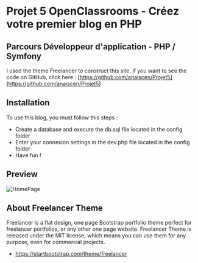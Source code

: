 # Projet 5 OpenClassrooms - Créez votre premier blog en PHP 
## Parcours Développeur d'application - PHP / Symfony

I used the theme Freelancer to construct this site.
If you want to see the code on GitHub, click here : [https://github.com/anaiscen/Projet5](https://github.com/anaiscen/Projet5)

## Installation
To use this blog, you must follow this steps :
* Create a database and execute the db.sql file located in the config folder
* Enter your connexion settings in the dev.php file located in the config folder
* Have fun !

## Preview
![HomePage](https://github.com/anaiscen/Projet5/blob/Main/public/img/HomePage.png)

## About Freelancer Theme

Freelancer is a flat design, one page Bootstrap portfolio theme perfect for freelancer portfolios, or any other one page website. Freelancer Theme is released under the MIT license, which means you can use them for any purpose, even for commercial projects.

* https://startbootstrap.com/theme/freelancer
